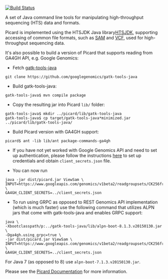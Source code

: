 [![Build Status](https://travis-ci.org/broadinstitute/picard.svg?branch=master)](https://travis-ci.org/broadinstitute/picard)

A set of Java command line tools for manipulating high-throughput sequencing (HTS) data and formats.  

Picard is implemented using the HTSJDK Java library[HTSJDK][1], supporting
accessing of common file formats, such as [SAM][2] and [VCF][3], used for high-throughput
sequencing data.  

It's also possible to build a version of Picard that supports reading from
GA4GH API, e.g. Google Genomics:

* Fetch [gatk-tools-java](https://github.com/googlegenomics/gatk-tools-java) 
 
```git clone https://github.com/googlegenomics/gatk-tools-java```

* Build gatk-tools-java: 

```gatk-tools-java$ mvn compile package```

* Copy the resulting jar into Picard ```lib/``` folder:
```
gatk-tools-java$ mkdir ../picard/lib/gatk-tools-java
gatk-tools-java$ cp target/gatk-tools-java*minimized.jar ../picard/lib/gatk-tools-java/
```

* Build Picard version with GA4GH support: 

```picard$ ant -lib lib/ant package-commands-ga4gh```

* If you have not yet worked with Google Genomics API and need to set up authentication, please follow the instructions [here](https://cloud.google.com/genomics/install-genomics-tools#authenticate) to set up credentials and obtain ```client_secrets.json``` file.


* You can now run 
```
java -jar dist/picard.jar ViewSam \
INPUT=https://www.googleapis.com/genomics/v1beta2/readgroupsets/CK256frpGBD44IWHwLP22R4/ \
GA4GH_CLIENT_SECRETS=../client_secrets.json
```

* To run using GRPC as opposed to REST Genomics API implementation (which is much faster) use the following command that utilizes ALPN jars that come with gatk-tools-java and enables GRPC support:
```
java \
-Xbootclasspath/p:../gatk-tools-java/lib/alpn-boot-8.1.3.v20150130.jar \
-Dga4gh.using_grpc=true \
-jar dist/picard.jar ViewSam \
INPUT=https://www.googleapis.com/genomics/v1beta2/readgroupsets/CK256frpGBD44IWHwLP22R4/ \
GA4GH_CLIENT_SECRETS=../client_secrets.json
```
For Java 7 (as opposed to 8) use ```alpn-boot-7.1.3.v20150130.jar```.


Please see the [Picard Documentation](http://broadinstitute.github.io/picard) for more information.

[1]: http://github.com/samtools/htsjdk
[2]: http://samtools.sourceforge.net
[3]: http://vcftools.sourceforge.net/specs.html
